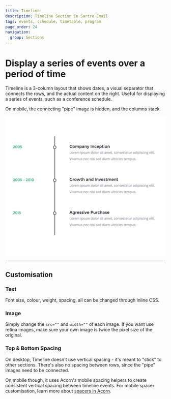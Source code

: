 ```yaml
---
title: Timeline
description: Timeline Section in Sartre Email
tags: events, schedule, timetable, program
page_order: 24
navigation:
  group: Sections
---
```


# Display a series of events over a period of time

Timeline is a 3-column layout that shows dates, a visual separator that connects the rows, and the actual content on the right. Useful for displaying a series of events, such as a conference schedule.

On mobile, the connecting "pipe" image is hidden, and the columns stack.

![Timeline](/img/email/sartre/sections/timeline.jpg)

---

## Customisation

### Text

Font size, colour, weight, spacing, all can be changed through inline CSS.

### Image

Simply change the `src=""` and `width=""` of each image. If you want use retina images, make sure your own image is twice the pixel size of the original.

### Top & Bottom Spacing

On desktop, Timeline doesn't use vertical spacing - it's meant to "stick" to other sections. There's also no spacing between rows, since the "pipe" images need to be connected.

On mobile though, it uses Acorn's mobile spacing helpers to create consistent vertical spacing between timeline events. For mobile spacer customisation, learn more about [spacers in Acorn](https://thememountain.github.io/acorn/utilities/spacing.html).
